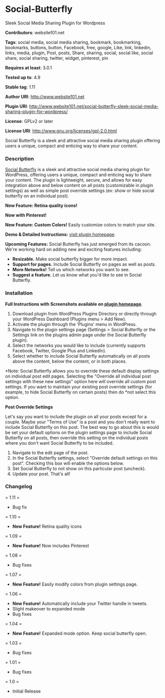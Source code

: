 Social-Butterfly
================

Sleek Social Media Sharing Plugin for Wordpress

**Contributors**: website101.net

**Tags**: social media, social media sharing, bookmark, bookmarking, bookmarks, buttons, button, Facebook, free, google, Like, link, linkedin, links, media, plugin, Post, posts, Share, sharing, social, social like, social share, social sharing, twitter, widget, pinterest, pin

**Requires at least**: 3.0.1

**Tested up to**: 4.9

**Stable tag**: 1.11

**Author URI**: http://www.website101.net

**Plugin URI**: http://www.website101.net/social-butterfly-sleek-social-media-sharing-plugin-for-wordpress/

**License**: GPLv2 or later

**License URI**: http://www.gnu.org/licenses/gpl-2.0.html

Social Butterfly is a sleek and attractive social media sharing plugin offering users a unique, compact and enticing way to share your content.

### Description

[Social Butterfly](http://www.website101.net/social-butterfly-sleek-social-media-sharing-plugin-for-wordpress/) is a sleek and attractive social media sharing plugin for WordPress, offering users a unique, compact and enticing way to share your content. The plugin is lightweight, secure, and allows for easy integration above and below content on all posts (customizable in plugin settings) as well as simple post override settings (ex: show or hide social butterfly on an individual post).

**New Feature: Retina quality icons!**

**Now with Pinterest!**

**New Feature: Custom Colors!** Easily customize colors to match your site.

**Demo & Detailed Instructions:** [visit plugin homepage](http://www.website101.net/social-butterfly-sleek-social-media-sharing-plugin-for-wordpress/).

**Upcoming Features:**
Social Butterfly has just emerged from its cacoon. We're working hard on adding new and exciting features including:

* **Resizable.** Make social butterfly bigger for more impact.
* **Support for pages.** Include Social Butterfly on pages as well as posts.
* **More Networks!** Tell us which networks you want to see.
* **Suggest a feature.** Let us know what you'd like to see in Social Butterfly.

### Installation
**Full Instructions with Screenshots available on [plugin
homepage](http://www.website101.net/social-butterfly-sleek-social-media-sharing-plugin-for-wordpress/).**

1. Download plugin from WordPress Plugins Directory or directly through your WordPress Dashboard (Plugins menu > Add New).
1. Activate the plugin through the 'Plugins' menu in WordPress.
1. Navigate to the plugin settings page (Settings > Social Butterfly or the Settings link on the plugins admin page under the Social Butterfly plugin).
1. Select the networks you would like to include (currently supports Facebook, Twitter, Google Plus and LinkedIn).
1. Select whether to include Social Butterfly automatically on all posts above the content, below the content, or in both places.

*Note: Social Butterfly allows you to override these default display settings on individual post edit pages. Selecting the "Override all individual post settings with these new settings" option here will override all custom post settings. If you want to maintain your existing post override settings (for example, to hide Social Butterfly on certain posts) then do *not select this option.

**Post Override Settings**

Let's say you want to include the plugin on all your posts except for a couple. Maybe your "Terms of Use" is a post and you don't really want to include Social Butterfly on this post. The best way to go about this is would be set your default options on the plugin settings page to include Social Butterfly on all posts, then override this setting on the individual posts where you don't want Social Butterfly to be included.

1. Navigate to the edit page of the post.
1. In the Social Butterfly settings, select "Override default settings on this post". Checking this box will enable the options below.
1. Set Social Butterfly to not show on this particular post (uncheck).
1. Update your post. That's all!

### Changelog
= 1.11 =
* Bug fix

= 1.10 =
* **New Feature!** Retina quality icons

= 1.09 =
* **New Feature!** Now includes Pinterest

= 1.08 =
* Bug fixes

= 1.07 =
* **New Feature!** Easily modify colors from plugin settings page.

= 1.06 =
* **New Feature!** Automatically include your Twitter handle in tweets.
* Slight makeover to expanded mode
* Bug fixes

= 1.04 =
* **New Feature!** Expanded mode option. Keep social butterfly open.

= 1.03 =
* Bug fixes

= 1.01 =
* Bug fixes

= 1.0 =
* Initial Release

